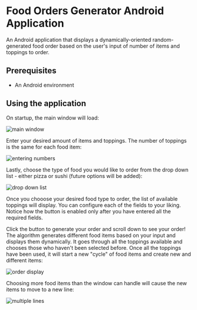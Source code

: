 # Food Orders Generator Android Application
An Android application that displays a dynamically-oriented random-generated food order based on the user's input of number of items and toppings to order.

## Prerequisites
* An Android environment

## Using the application
On startup, the main window will load:

![main window](https://user-images.githubusercontent.com/45856261/64326700-1b9f8900-cfd3-11e9-83dc-960cf4855531.PNG)

Enter your desired amount of items and toppings. The number of toppings is the same for each food item:

![entering numbers](https://user-images.githubusercontent.com/45856261/64326699-1b06f280-cfd3-11e9-99db-63e53b0534a1.PNG)

Lastly, choose the type of food you would like to order from the drop down list - either pizza or sushi (future options will be added):

![drop down list](https://user-images.githubusercontent.com/45856261/64326703-1c381f80-cfd3-11e9-8d1a-c2d6bfff23ce.PNG)

Once you chooose your desired food type to order, the list of available toppings will display. You can configure each of the fields to your liking.
Notice how the button is enabled only after you have entered all the required fields.


Click the button to generate your order and scroll down to see your order! The algorithm generates different food items based on your input and displays them dynamically. It goes through all the toppings available and chooses those who haven't been selected before. Once all the toppings have been used, it will start a new "cycle" of food items and create new and different items:

![order display](https://user-images.githubusercontent.com/45856261/64326702-1b9f8900-cfd3-11e9-9874-b65ac2dd921c.PNG)

Choosing more food items than the window can handle will cause the new items to move to a new line:

![multiple lines](https://user-images.githubusercontent.com/45856261/64326701-1b9f8900-cfd3-11e9-9a45-c4c0a54d6718.PNG)

